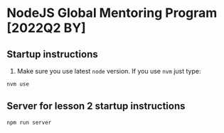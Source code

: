 # NodeJS Global Mentoring Program [2022Q2 BY]

## Startup instructions

1. Make sure you use latest `node` version. If you use `nvm` just type:

```sh
nvm use
```

## Server for lesson 2 startup instructions

`npm run server`

